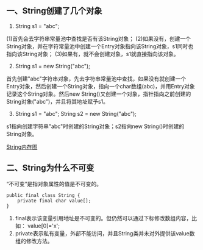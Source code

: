 ## 一、String创建了几个对象

1. String s1 = "abc";

(1)首先会去字符串常量池中查找是否有该String对象；
(2)如果没有，创建一个String对象，并在字符常量池中创建一个Entry对象指向该String对象，s1同时也指向该String对象；
(3)如果有，就不会创建对象，s1就直接指向该对象。

2. String s1 = new String("abc");

首先创建"abc"字符串对象，先去字符串常量池中查找，如果没有就创建一个Entry对象，然后创建一个String对象，指向一个char数组(abc)，并用Entry对象记录这个String对象。然后new String()又创建一个对象，指针指向之前创建的String对象("abc")，并且将其地址赋予s1。

3. String s1 = "abc"; String s2 = new String("abc");

s1指向创建字符串"abc"时创建的String对象；s2指向new String()时创建的String对象。

[String内存图](drawio/String内存图.drawio ':include :type=code')

## 二、String为什么不可变
“不可变”是指对象属性的值是不可变的。
```
public final class String {
    private final char value[];
}
```

1. final表示该变量引用地址是不可变的。但仍然可以通过下标修改数组内容，比如： value[0]='x';
2. private表示私有变量，外部不能访问，并且String类并未对外提供该value数组的修改方法。
